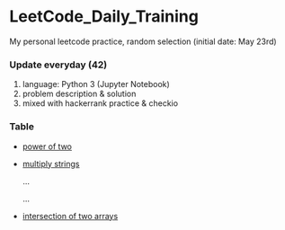 # LeetCode_Daily_Training
My personal leetcode practice, random selection (initial date: May 23rd)
### Update everyday (42)
1) language: Python 3 (Jupyter Notebook)
2) problem description & solution 
3) mixed with hackerrank practice & checkio
### Table
* [power of two](https://github.com/xlyue92/LeetCode_Daily_Training/blob/master/%20power%20of%20two.ipynb)
* [multiply strings](https://github.com/xlyue92/LeetCode_Daily_Training/blob/master/multiply%20strings.ipynb)

     ...
     
     ...
   
* [intersection of two arrays](https://github.com/xlyue92/LeetCode_Daily_Training/blob/master/intersection%20of%20two%20arrays.ipynb)
